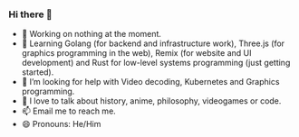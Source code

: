 ### Hi there 👋


- 🔭 Working on nothing at the moment.
- 🌱 Learning Golang (for backend and infrastructure work), Three.js (for graphics programming in the web), Remix (for website and UI development) and Rust for low-level systems programming (just getting started).
- 🤔 I’m looking for help with Video decoding, Kubernetes and Graphics programming.
- 💬 I love to talk about history, anime, philosophy, videogames or code.
- 📫 Email me to reach me.
- 😄 Pronouns: He/Him
